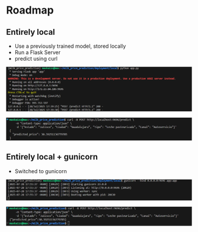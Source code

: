 # Roadmap

## Entirely local

- Use a previously trained model, stored locally
- Run a Flask Server
- predict using curl

![alt text](images/image.png)

![alt text](images/curl.png)

## Entirely local + gunicorn

- Switched to gunicorn

![alt text](images/gunicorn.png)

![alt text](images/curl_gunicorn.png)